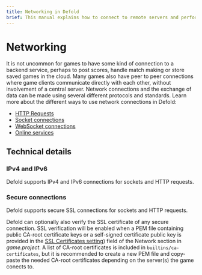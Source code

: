 ```yaml
---
title: Networking in Defold
brief: This manual explains how to connect to remote servers and perform other kinds of network connections.
---
```


# Networking

It is not uncommon for games to have some kind of connection to a backend service, perhaps to post scores, handle match making or store saved games in the cloud. Many games also have peer to peer connections where game clients communicate directly with each other, without involvement of a central server. Network connections and the exchange of data can be made using several different protocols and standards. Learn more about the different ways to use network connections in Defold:

* [HTTP Requests](/manuals/http-requests)
* [Socket connections](/manuals/socket-connections)
* [WebSocket connections](/manuals/websocket-connections)
* [Online services](/manuals/online-services)


## Technical details

### IPv4 and IPv6

Defold supports IPv4 and IPv6 connections for sockets and HTTP requests.

### Secure connections

Defold supports secure SSL connections for sockets and HTTP requests.

Defold can optionally also verify the SSL certificate of any secure connection. SSL verification will be enabled when a PEM file containing public CA-root certificate keys or a self-signed certificate public key is provided in the [SSL Certificates setting](/manuals/project-settings/#network)) field of the Network section in *game.project*. A list of CA-root certificates is included in `builtins/ca-certificates`, but it is recommended to create a new PEM file and copy-paste the needed CA-root certificates depending on the server(s) the game conects to.


